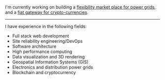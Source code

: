 I'm currently working on building a [flexibility market place for power grids](https://www.volue.com/), and a [fiat gateway for crypto-currencies](https://www.kaupangkrypto.no/).

---

I have experience in the following fields:
- Full stack web development
- Site reliability engineering/DevOps
- Software architecture
- High performance computing
- Data visualization and 3D rendering
- Geospatial Information Systems (GIS)
- Electronics and distribution power grids
- Blockchain and cryptocurrency

<!--
**bergkvist/bergkvist** is a ✨ _special_ ✨ repository because its `README.md` (this file) appears on your GitHub profile.

Here are some ideas to get you started:

- 🔭 I’m currently working on ...
- 🌱 I’m currently learning ...
- 👯 I’m looking to collaborate on ...
- 🤔 I’m looking for help with ...
- 💬 Ask me about ...
- 📫 How to reach me: ...
- 😄 Pronouns: ...
- ⚡ Fun fact: ...
-->
